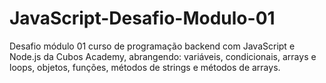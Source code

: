 # JavaScript-Desafio-Modulo-01
Desafio módulo 01 curso de programação backend com JavaScript e Node.js da Cubos Academy, abrangendo: variáveis, condicionais, arrays e loops, objetos, funções, métodos de strings e métodos de arrays.
